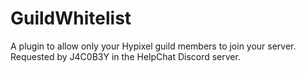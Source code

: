 # GuildWhitelist
A plugin to allow only your Hypixel guild members to join your server. Requested by J4C0B3Y in the HelpChat Discord server.
